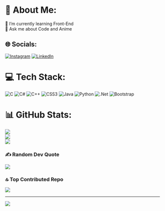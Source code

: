# 💫 About Me:
🌱 I’m currently learning Front-End<br>💬 Ask me about Code and Anime


## 🌐 Socials:
[![Instagram](https://img.shields.io/badge/Instagram-%23E4405F.svg?logo=Instagram&logoColor=white)](https://instagram.com/its_me_mkhann) [![LinkedIn](https://img.shields.io/badge/LinkedIn-%230077B5.svg?logo=linkedin&logoColor=white)](https://www.linkedin.com/in/moshin-khan-65510a24b) 

# 💻 Tech Stack:
![C](https://img.shields.io/badge/c-%2300599C.svg?style=for-the-badge&logo=c&logoColor=white) ![C#](https://img.shields.io/badge/c%23-%23239120.svg?style=for-the-badge&logo=c-sharp&logoColor=white) ![C++](https://img.shields.io/badge/c++-%2300599C.svg?style=for-the-badge&logo=c%2B%2B&logoColor=white) ![CSS3](https://img.shields.io/badge/css3-%231572B6.svg?style=for-the-badge&logo=css3&logoColor=white) ![Java](https://img.shields.io/badge/java-%23ED8B00.svg?style=for-the-badge&logo=java&logoColor=white) ![Python](https://img.shields.io/badge/python-3670A0?style=for-the-badge&logo=python&logoColor=ffdd54) ![.Net](https://img.shields.io/badge/.NET-5C2D91?style=for-the-badge&logo=.net&logoColor=white) ![Bootstrap](https://img.shields.io/badge/bootstrap-%23563D7C.svg?style=for-the-badge&logo=bootstrap&logoColor=white)
# 📊 GitHub Stats:
![](https://github-readme-stats.vercel.app/api?username=mkhan0012&theme=dark&hide_border=false&include_all_commits=false&count_private=false)<br/>
![](https://github-readme-streak-stats.herokuapp.com/?user=mkhan0012&theme=dark&hide_border=false)<br/>
![](https://github-readme-stats.vercel.app/api/top-langs/?username=mkhan0012&theme=dark&hide_border=false&include_all_commits=false&count_private=false&layout=compact)

###

### ✍️ Random Dev Quote
![](https://quotes-github-readme.vercel.app/api?type=horizontal&theme=radical)

### 🔝 Top Contributed Repo
![](https://github-contributor-stats.vercel.app/api?username=mkhan0012&limit=5&theme=dark&combine_all_yearly_contributions=true)

---
[![](https://visitcount.itsvg.in/api?id=mkhan0012&icon=2&color=0)](https://visitcount.itsvg.in)

<!-- Proudly created with GPRM ( https://gprm.itsvg.in ) -->
